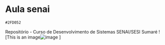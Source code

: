 # Aula senai 
  `#2FD052`
 
Repositório - Curso de Desenvolvimento de Sistemas SENAI/SESI Sumaré
![This is an image![image](https://user-images.githubusercontent.com/125596897/220899979-0385f61d-0716-48b6-b98f-42bc0f8402f6.png)
]
